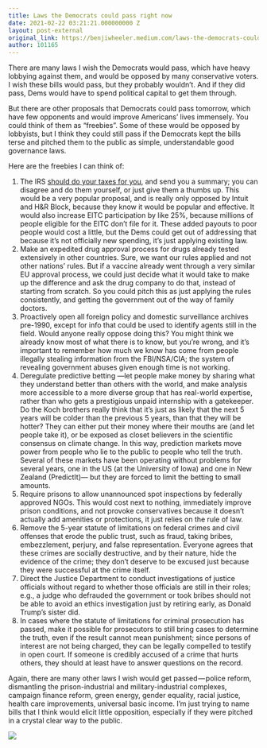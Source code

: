 ```yaml
---
title: Laws the Democrats could pass right now
date: 2021-02-22 03:21:21.000000000 Z
layout: post-external
original_link: https://benjiwheeler.medium.com/laws-the-democrats-could-pass-right-now-fb06a7f89b1f?source=rss-3c9072e1a53------2
author: 101165
---
```


There are many laws I wish the Democrats would pass, which have heavy lobbying against them, and would be opposed by many conservative voters. I wish these bills would pass, but they probably wouldn’t. And if they did pass, Dems would have to spend political capital to get them through.

But there are other proposals that Democrats could pass tomorrow, which have few opponents and would improve Americans’ lives immensely. You could think of them as “freebies”. Some of these would be opposed by lobbyists, but I think they could still pass if the Democrats kept the bills terse and pitched them to the public as simple, understandable good governance laws.

Here are the freebies I can think of:

1. The IRS [should do your taxes for you](https://www.vox.com/2016/4/13/11417676/elizabeth-warren-tax-return-free-filing-tax-day-intuit-hr-block-turbotax-automatic-simple), and send you a summary; you can disagree and do them yourself, or just give them a thumbs up. This would be a very popular proposal, and is really only opposed by Intuit and H&R Block, because they know it would be popular and effective. It would also increase EITC participation by like 25%, because millions of people eligible for the EITC don’t file for it. These added payouts to poor people would cost a little, but the Dems could get out of addressing that because it’s not officially new spending, it’s just applying existing law.
2. Make an expedited drug approval process for drugs already tested extensively in other countries. Sure, we want our rules applied and not other nations’ rules. But if a vaccine already went through a very similar EU approval process, we could just decide what it would take to make up the difference and ask the drug company to do that, instead of starting from scratch. So you could pitch this as just applying the rules consistently, and getting the government out of the way of family doctors.
3. Proactively open all foreign policy and domestic surveillance archives pre-1990, except for info that could be used to identify agents still in the field. Would anyone really oppose doing this? You might think we already know most of what there is to know, but you’re wrong, and it’s important to remember how much we know has come from people illegally stealing information from the FBI/NSA/CIA; the system of revealing government abuses given enough time is not working.
4. Deregulate predictive betting —let people make money by sharing what they understand better than others with the world, and make analysis more accessible to a more diverse group that has real-world expertise, rather than who gets a prestigious unpaid internship with a gatekeeper. Do the Koch brothers really think that it’s just as likely that the next 5 years will be colder than the previous 5 years, than that they will be hotter? They can either put their money where their mouths are (and let people take it), or be exposed as closet believers in the scientific consensus on climate change. In this way, prediction markets move power from people who lie to the public to people who tell the truth. Several of these markets have been operating without problems for several years, one in the US (at the University of Iowa) and one in New Zealand (PredictIt)— but they are forced to limit the betting to small amounts.
5. Require prisons to allow unannounced spot inspections by federally approved NGOs. This would cost next to nothing, immediately improve prison conditions, and not provoke conservatives because it doesn’t actually add amenities or protections, it just relies on the rule of law.
6. Remove the 5-year statute of limitations on federal crimes and civil offenses that erode the public trust, such as fraud, taking bribes, embezzlement, perjury, and false representation. Everyone agrees that these crimes are socially destructive, and by their nature, hide the evidence of the crime; they don’t deserve to be excused just because they were successful at the crime itself.
7. Direct the Justice Department to conduct investigations of justice officials without regard to whether those officials are still in their roles; e.g., a judge who defrauded the government or took bribes should not be able to avoid an ethics investigation just by retiring early, as Donald Trump’s sister did.
8. In cases where the statute of limitations for criminal prosecution has passed, make it possible for prosecutors to still bring cases to determine the truth, even if the result cannot mean punishment; since persons of interest are not being charged, they can be legally compelled to testify in open court. If someone is credibly accused of a crime that hurts others, they should at least have to answer questions on the record.

Again, there are many other laws I wish would get passed — police reform, dismantling the prison-industrial and military-industrial complexes, campaign finance reform, green energy, gender equality, racial justice, health care improvements, universal basic income. I’m just trying to name bills that I think would elicit little opposition, especially if they were pitched in a crystal clear way to the public.

 ![](https://medium.com/_/stat?event=post.clientViewed&referrerSource=full_rss&postId=fb06a7f89b1f)